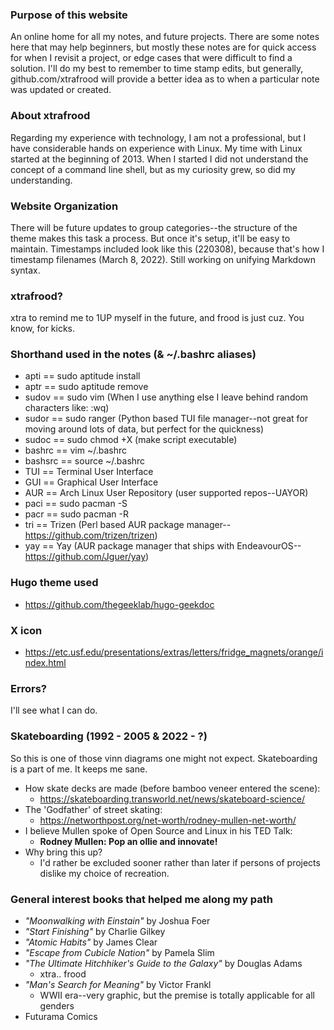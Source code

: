 ### Purpose of this website
An online home for all my notes, and future projects.  There are some notes here that may help beginners, but mostly these notes are for quick access for when I revisit a project, or edge cases that were difficult to find a solution.  I'll do my best to remember to time stamp edits, but generally, github.com/xtrafrood will provide a better idea as to when a particular note was updated or created.

### About xtrafrood
Regarding my experience with technology, I am not a professional, but I have considerable hands on experience with Linux.  My time with Linux started at the beginning of 2013.  When I started I did not understand the concept of a command line shell, but as my curiosity grew, so did my understanding.

### Website Organization 
There will be future updates to group categories--the structure of the theme makes this task a process.  But once it's setup, it'll be easy to maintain.  Timestamps included look like this (220308), because that's how I timestamp filenames (March 8, 2022).  Still working on unifying Markdown syntax.

### xtrafrood?
xtra to remind me to 1UP myself in the future, and frood is just cuz.  You know, for kicks.

### Shorthand used in the notes (& ~/.bashrc aliases)
- apti == sudo aptitude install
- aptr == sudo aptitude remove
- sudov == sudo vim (When I use anything else I leave behind random characters like: :wq)
- sudor == sudo ranger (Python based TUI file manager--not great for moving around lots of data, but perfect for the quickness)
- sudoc == sudo chmod +X (make script executable)
- bashrc == vim ~/.bashrc
- bashsrc == source ~/.bashrc
- TUI == Terminal User Interface
- GUI == Graphical User Interface
- AUR == Arch Linux User Repository (user supported repos--UAYOR)
- paci == sudo pacman -S
- pacr == sudo pacman -R
- tri == Trizen (Perl based AUR package manager--https://github.com/trizen/trizen)
- yay == Yay (AUR package manager that ships with EndeavourOS--https://github.com/Jguer/yay)

### Hugo theme used
- https://github.com/thegeeklab/hugo-geekdoc

### X icon
- https://etc.usf.edu/presentations/extras/letters/fridge_magnets/orange/index.html

### Errors?
I'll see what I can do.

### Skateboarding (1992 - 2005 & 2022 - ?)
So this is one of those vinn diagrams one might not expect.  Skateboarding is a part of me.  It keeps me sane.
- How skate decks are made (before bamboo veneer entered the scene): 
    - https://skateboarding.transworld.net/news/skateboard-science/
- The 'Godfather' of street skating:
    - https://networthpost.org/net-worth/rodney-mullen-net-worth/
- I believe Mullen spoke of Open Source and Linux in his TED Talk:
    - __Rodney Mullen: Pop an ollie and innovate!__
- Why bring this up?
    - I'd rather be excluded sooner rather than later if persons of projects dislike my choice of recreation.

### General interest books that helped me along my path
- *"Moonwalking with Einstain"* by Joshua Foer
- *"Start Finishing"* by Charlie Gilkey
- *"Atomic Habits"* by James Clear
- *"Escape from Cubicle Nation"* by Pamela Slim
- *"The Ultimate Hitchhiker's Guide to the Galaxy"* by Douglas Adams
    - xtra.. frood
- *"Man's Search for Meaning"* by Victor Frankl
    - WWII era--very graphic, but the premise is totally applicable for all genders
- Futurama Comics
